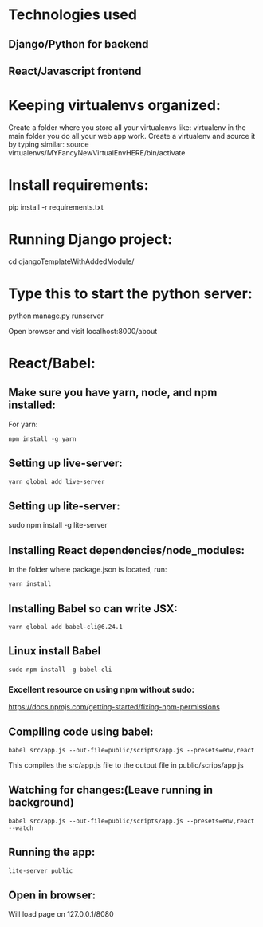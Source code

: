 # Technologies used
## Django/Python for backend
## React/Javascript frontend

# Keeping virtualenvs organized:
Create a folder where you store all your virtualenvs like:
virtualenv in the main folder you do all your web app work. 
Create a virtualenv and source it by typing similar:
source virtualenvs/MYFancyNewVirtualEnvHERE/bin/activate

# Install requirements:
pip install -r requirements.txt

# Running Django project:
cd djangoTemplateWithAddedModule/

# Type this to start the python server:
python manage.py runserver

Open browser and visit localhost:8000/about

# React/Babel:
## Make sure you have yarn, node, and npm installed:
For yarn:
```
npm install -g yarn
```

## Setting up live-server:
```
yarn global add live-server
```

## Setting up lite-server:
sudo npm install -g lite-server

## Installing React dependencies/node_modules:
In the folder where package.json is located, run:
```
yarn install
```

## Installing Babel so can write JSX:
```
yarn global add babel-cli@6.24.1
```

## Linux install Babel
```
sudo npm install -g babel-cli
```

### Excellent resource on using npm without sudo:
https://docs.npmjs.com/getting-started/fixing-npm-permissions

## Compiling  code using babel:
```
babel src/app.js --out-file=public/scripts/app.js --presets=env,react
```
This compiles the src/app.js file to the output file in public/scrips/app.js

## Watching for changes:(Leave running in background)
```
babel src/app.js --out-file=public/scripts/app.js --presets=env,react --watch
```

## Running the app:
```
lite-server public
```

## Open in browser:
Will load page on 127.0.0.1/8080













